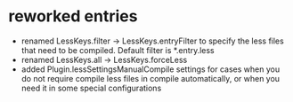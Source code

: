 # reworked entries

* renamed LessKeys.filter -> LessKeys.entryFilter to specify the less files that need to be compiled. Default filter is *.entry.less
* renamed LessKeys.all -> LessKeys.forceLess
* added Plugin.lessSettingsManualCompile settings for cases when you do not require compile less files in compile automatically, or when you need it in some special configurations